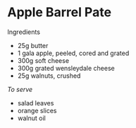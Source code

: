 # Apple Barrel Pate

Ingredients

-   25g butter
-   1 gala apple, peeled, cored and grated
-   300g soft cheese
-   300g grated wensleydale cheese
-   25g walnuts, crushed

*To serve*

-   salad leaves
-   orange slices
-   walnut oil
